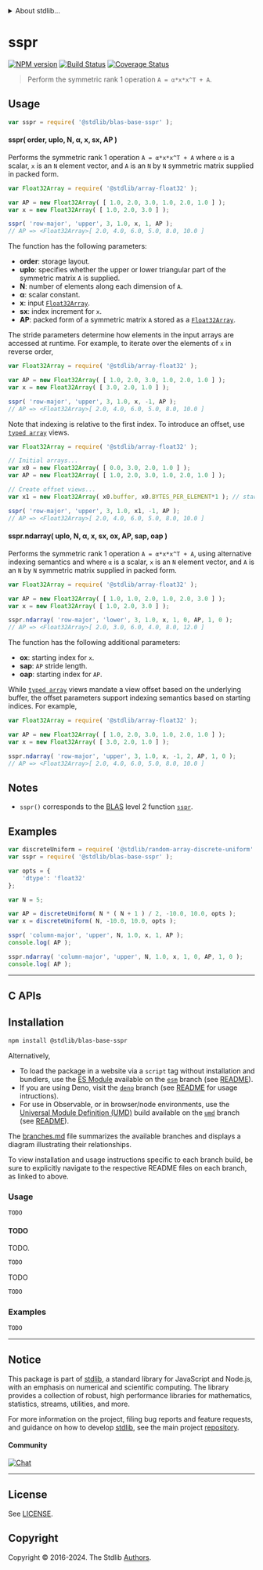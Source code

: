 <!--

@license Apache-2.0

Copyright (c) 2024 The Stdlib Authors.

Licensed under the Apache License, Version 2.0 (the "License");
you may not use this file except in compliance with the License.
You may obtain a copy of the License at

   http://www.apache.org/licenses/LICENSE-2.0

Unless required by applicable law or agreed to in writing, software
distributed under the License is distributed on an "AS IS" BASIS,
WITHOUT WARRANTIES OR CONDITIONS OF ANY KIND, either express or implied.
See the License for the specific language governing permissions and
limitations under the License.

-->


<details>
  <summary>
    About stdlib...
  </summary>
  <p>We believe in a future in which the web is a preferred environment for numerical computation. To help realize this future, we've built stdlib. stdlib is a standard library, with an emphasis on numerical and scientific computation, written in JavaScript (and C) for execution in browsers and in Node.js.</p>
  <p>The library is fully decomposable, being architected in such a way that you can swap out and mix and match APIs and functionality to cater to your exact preferences and use cases.</p>
  <p>When you use stdlib, you can be absolutely certain that you are using the most thorough, rigorous, well-written, studied, documented, tested, measured, and high-quality code out there.</p>
  <p>To join us in bringing numerical computing to the web, get started by checking us out on <a href="https://github.com/stdlib-js/stdlib">GitHub</a>, and please consider <a href="https://opencollective.com/stdlib">financially supporting stdlib</a>. We greatly appreciate your continued support!</p>
</details>

# sspr

[![NPM version][npm-image]][npm-url] [![Build Status][test-image]][test-url] [![Coverage Status][coverage-image]][coverage-url] <!-- [![dependencies][dependencies-image]][dependencies-url] -->

> Perform the symmetric rank 1 operation `A = α*x*x^T + A`.

<section class = "usage">

## Usage

```javascript
var sspr = require( '@stdlib/blas-base-sspr' );
```

#### sspr( order, uplo, N, α, x, sx, AP )

Performs the symmetric rank 1 operation `A = α*x*x^T + A` where `α` is a scalar, `x` is an `N` element vector, and `A` is an `N` by `N` symmetric matrix supplied in packed form.

```javascript
var Float32Array = require( '@stdlib/array-float32' );

var AP = new Float32Array( [ 1.0, 2.0, 3.0, 1.0, 2.0, 1.0 ] );
var x = new Float32Array( [ 1.0, 2.0, 3.0 ] );

sspr( 'row-major', 'upper', 3, 1.0, x, 1, AP );
// AP => <Float32Array>[ 2.0, 4.0, 6.0, 5.0, 8.0, 10.0 ]
```

The function has the following parameters:

-   **order**: storage layout.
-   **uplo**: specifies whether the upper or lower triangular part of the symmetric matrix `A` is supplied.
-   **N**: number of elements along each dimension of `A`.
-   **α**: scalar constant.
-   **x**: input [`Float32Array`][mdn-float32array].
-   **sx**: index increment for `x`.
-   **AP**: packed form of a symmetric matrix `A` stored as a [`Float32Array`][mdn-float32array].

The stride parameters determine how elements in the input arrays are accessed at runtime. For example, to iterate over the elements of `x` in reverse order,

```javascript
var Float32Array = require( '@stdlib/array-float32' );

var AP = new Float32Array( [ 1.0, 2.0, 3.0, 1.0, 2.0, 1.0 ] );
var x = new Float32Array( [ 3.0, 2.0, 1.0 ] );

sspr( 'row-major', 'upper', 3, 1.0, x, -1, AP );
// AP => <Float32Array>[ 2.0, 4.0, 6.0, 5.0, 8.0, 10.0 ]
```

Note that indexing is relative to the first index. To introduce an offset, use [`typed array`][mdn-typed-array] views.

<!-- eslint-disable stdlib/capitalized-comments -->

```javascript
var Float32Array = require( '@stdlib/array-float32' );

// Initial arrays...
var x0 = new Float32Array( [ 0.0, 3.0, 2.0, 1.0 ] );
var AP = new Float32Array( [ 1.0, 2.0, 3.0, 1.0, 2.0, 1.0 ] );

// Create offset views...
var x1 = new Float32Array( x0.buffer, x0.BYTES_PER_ELEMENT*1 ); // start at 2nd element

sspr( 'row-major', 'upper', 3, 1.0, x1, -1, AP );
// AP => <Float32Array>[ 2.0, 4.0, 6.0, 5.0, 8.0, 10.0 ]
```

#### sspr.ndarray( uplo, N, α, x, sx, ox, AP, sap, oap )

Performs the symmetric rank 1 operation `A = α*x*x^T + A`, using alternative indexing semantics and where `α` is a scalar, `x` is an `N` element vector, and `A` is an `N` by `N` symmetric matrix supplied in packed form.

```javascript
var Float32Array = require( '@stdlib/array-float32' );

var AP = new Float32Array( [ 1.0, 1.0, 2.0, 1.0, 2.0, 3.0 ] );
var x = new Float32Array( [ 1.0, 2.0, 3.0 ] );

sspr.ndarray( 'row-major', 'lower', 3, 1.0, x, 1, 0, AP, 1, 0 );
// AP => <Float32Array>[ 2.0, 3.0, 6.0, 4.0, 8.0, 12.0 ]
```

The function has the following additional parameters:

-   **ox**: starting index for `x`.
-   **sap**: `AP` stride length.
-   **oap**: starting index for `AP`.

While [`typed array`][mdn-typed-array] views mandate a view offset based on the underlying buffer, the offset parameters support indexing semantics based on starting indices. For example,

```javascript
var Float32Array = require( '@stdlib/array-float32' );

var AP = new Float32Array( [ 1.0, 2.0, 3.0, 1.0, 2.0, 1.0 ] );
var x = new Float32Array( [ 3.0, 2.0, 1.0 ] );

sspr.ndarray( 'row-major', 'upper', 3, 1.0, x, -1, 2, AP, 1, 0 );
// AP => <Float32Array>[ 2.0, 4.0, 6.0, 5.0, 8.0, 10.0 ]
```

</section>

<!-- /.usage -->

<section class="notes">

## Notes

-   `sspr()` corresponds to the [BLAS][blas] level 2 function [`sspr`][blas-sspr].

</section>

<!-- /.notes -->

<section class="examples">

## Examples

<!-- eslint no-undef: "error" -->

```javascript
var discreteUniform = require( '@stdlib/random-array-discrete-uniform' );
var sspr = require( '@stdlib/blas-base-sspr' );

var opts = {
    'dtype': 'float32'
};

var N = 5;

var AP = discreteUniform( N * ( N + 1 ) / 2, -10.0, 10.0, opts );
var x = discreteUniform( N, -10.0, 10.0, opts );

sspr( 'column-major', 'upper', N, 1.0, x, 1, AP );
console.log( AP );

sspr.ndarray( 'column-major', 'upper', N, 1.0, x, 1, 0, AP, 1, 0 );
console.log( AP );
```

</section>

<!-- /.examples -->

<!-- C interface documentation. -->

* * *

<section class="c">

## C APIs

<!-- Section to include introductory text. Make sure to keep an empty line after the intro `section` element and another before the `/section` close. -->

<section class="intro">

</section>

<!-- /.intro -->

<!-- C usage documentation. -->

<section class="installation">

## Installation

```bash
npm install @stdlib/blas-base-sspr
```

Alternatively,

-   To load the package in a website via a `script` tag without installation and bundlers, use the [ES Module][es-module] available on the [`esm`][esm-url] branch (see [README][esm-readme]).
-   If you are using Deno, visit the [`deno`][deno-url] branch (see [README][deno-readme] for usage intructions).
-   For use in Observable, or in browser/node environments, use the [Universal Module Definition (UMD)][umd] build available on the [`umd`][umd-url] branch (see [README][umd-readme]).

The [branches.md][branches-url] file summarizes the available branches and displays a diagram illustrating their relationships.

To view installation and usage instructions specific to each branch build, be sure to explicitly navigate to the respective README files on each branch, as linked to above.

</section>

<section class="usage">

### Usage

```c
TODO
```

#### TODO

TODO.

```c
TODO
```

TODO

```c
TODO
```

</section>

<!-- /.usage -->

<!-- C API usage notes. Make sure to keep an empty line after the `section` element and another before the `/section` close. -->

<section class="notes">

</section>

<!-- /.notes -->

<!-- C API usage examples. -->

<section class="examples">

### Examples

```c
TODO
```

</section>

<!-- /.examples -->

</section>

<!-- /.c -->

<!-- Section for related `stdlib` packages. Do not manually edit this section, as it is automatically populated. -->

<section class="related">

</section>

<!-- /.related -->

<!-- Section for all links. Make sure to keep an empty line after the `section` element and another before the `/section` close. -->


<section class="main-repo" >

* * *

## Notice

This package is part of [stdlib][stdlib], a standard library for JavaScript and Node.js, with an emphasis on numerical and scientific computing. The library provides a collection of robust, high performance libraries for mathematics, statistics, streams, utilities, and more.

For more information on the project, filing bug reports and feature requests, and guidance on how to develop [stdlib][stdlib], see the main project [repository][stdlib].

#### Community

[![Chat][chat-image]][chat-url]

---

## License

See [LICENSE][stdlib-license].


## Copyright

Copyright &copy; 2016-2024. The Stdlib [Authors][stdlib-authors].

</section>

<!-- /.stdlib -->

<!-- Section for all links. Make sure to keep an empty line after the `section` element and another before the `/section` close. -->

<section class="links">

[npm-image]: http://img.shields.io/npm/v/@stdlib/blas-base-sspr.svg
[npm-url]: https://npmjs.org/package/@stdlib/blas-base-sspr

[test-image]: https://github.com/stdlib-js/blas-base-sspr/actions/workflows/test.yml/badge.svg?branch=main
[test-url]: https://github.com/stdlib-js/blas-base-sspr/actions/workflows/test.yml?query=branch:main

[coverage-image]: https://img.shields.io/codecov/c/github/stdlib-js/blas-base-sspr/main.svg
[coverage-url]: https://codecov.io/github/stdlib-js/blas-base-sspr?branch=main

<!--

[dependencies-image]: https://img.shields.io/david/stdlib-js/blas-base-sspr.svg
[dependencies-url]: https://david-dm.org/stdlib-js/blas-base-sspr/main

-->

[chat-image]: https://img.shields.io/gitter/room/stdlib-js/stdlib.svg
[chat-url]: https://app.gitter.im/#/room/#stdlib-js_stdlib:gitter.im

[stdlib]: https://github.com/stdlib-js/stdlib

[stdlib-authors]: https://github.com/stdlib-js/stdlib/graphs/contributors

[umd]: https://github.com/umdjs/umd
[es-module]: https://developer.mozilla.org/en-US/docs/Web/JavaScript/Guide/Modules

[deno-url]: https://github.com/stdlib-js/blas-base-sspr/tree/deno
[deno-readme]: https://github.com/stdlib-js/blas-base-sspr/blob/deno/README.md
[umd-url]: https://github.com/stdlib-js/blas-base-sspr/tree/umd
[umd-readme]: https://github.com/stdlib-js/blas-base-sspr/blob/umd/README.md
[esm-url]: https://github.com/stdlib-js/blas-base-sspr/tree/esm
[esm-readme]: https://github.com/stdlib-js/blas-base-sspr/blob/esm/README.md
[branches-url]: https://github.com/stdlib-js/blas-base-sspr/blob/main/branches.md

[stdlib-license]: https://raw.githubusercontent.com/stdlib-js/blas-base-sspr/main/LICENSE

[blas]: http://www.netlib.org/blas

[blas-sspr]: https://www.netlib.org/lapack/explore-html/d5/df9/group__hpr_ga7cacbe603f23f8b0aca186fba51ad490.html#ga7cacbe603f23f8b0aca186fba51ad490

[mdn-float32array]: https://developer.mozilla.org/en-US/docs/Web/JavaScript/Reference/Global_Objects/Float32Array

[mdn-typed-array]: https://developer.mozilla.org/en-US/docs/Web/JavaScript/Reference/Global_Objects/TypedArray

</section>

<!-- /.links -->
